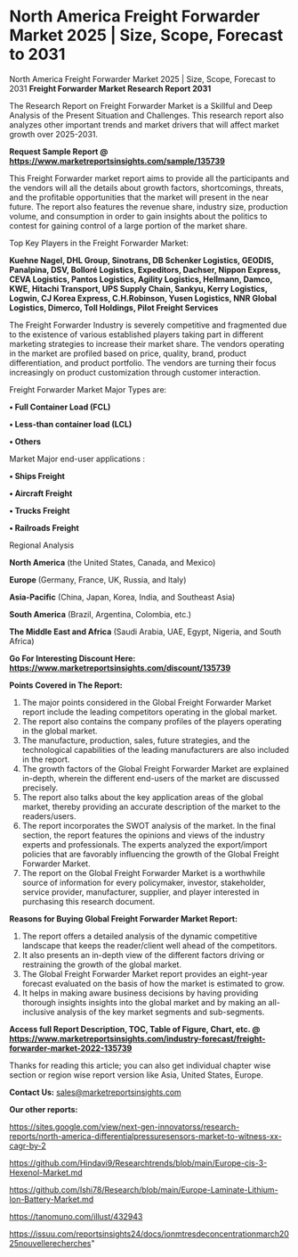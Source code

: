 # North America Freight Forwarder Market 2025 | Size, Scope, Forecast to 2031
North America Freight Forwarder Market 2025 | Size, Scope, Forecast to 2031
<strong>Freight Forwarder Market Research Report 2031</strong>

The Research Report on Freight Forwarder Market is a Skillful and Deep Analysis of the Present Situation and Challenges. This research report also analyzes other important trends and market drivers that will affect market growth over 2025-2031.

<strong>Request Sample Report @ <a href=https://www.marketreportsinsights.com/sample/135739>https://www.marketreportsinsights.com/sample/135739</a></strong>

This Freight Forwarder market report aims to provide all the participants and the vendors will all the details about growth factors, shortcomings, threats, and the profitable opportunities that the market will present in the near future. The report also features the revenue share, industry size, production volume, and consumption in order to gain insights about the politics to contest for gaining control of a large portion of the market share.

Top Key Players in the Freight Forwarder Market:

<strong>Kuehne  Nagel, DHL Group, Sinotrans, DB Schenker Logistics, GEODIS, Panalpina, DSV, Bolloré Logistics, Expeditors, Dachser, Nippon Express, CEVA Logistics, Pantos Logistics, Agility Logistics, Hellmann, Damco, KWE, Hitachi Transport, UPS Supply Chain, Sankyu, Kerry Logistics, Logwin, CJ Korea Express, C.H.Robinson, Yusen Logistics, NNR Global Logistics, Dimerco, Toll Holdings, Pilot Freight Services</strong>

The Freight Forwarder Industry is severely competitive and fragmented due to the existence of various established players taking part in different marketing strategies to increase their market share. The vendors operating in the market are profiled based on price, quality, brand, product differentiation, and product portfolio. The vendors are turning their focus increasingly on product customization through customer interaction.

Freight Forwarder Market Major Types are:

<strong>• Full Container Load (FCL)

• Less-than container load (LCL)

• Others</strong>

Market Major end-user applications :

<strong>• Ships Freight

• Aircraft Freight

• Trucks Freight

• Railroads Freight</strong>

Regional Analysis

</u><strong><b>North America</b></strong> (the United States, Canada, and Mexico)

<strong><b>Europe </b></strong>(Germany, France, UK, Russia, and Italy)

<strong><b>Asia-Pacific</b></strong> (China, Japan, Korea, India, and Southeast Asia)

<strong><b>South America</b></strong> (Brazil, Argentina, Colombia, etc.)

<strong><b>The Middle East and Africa</b></strong> (Saudi Arabia, UAE, Egypt, Nigeria, and South Africa)

<strong>Go For Interesting Discount Here: <a href=https://www.marketreportsinsights.com/discount/135739>https://www.marketreportsinsights.com/discount/135739</a></strong>

<strong>Points Covered in The Report:</strong>
<ol>
  <li>The major points considered in the Global Freight Forwarder Market report include the leading competitors operating in the global market.</li>
  <li>The report also contains the company profiles of the players operating in the global market.</li>
  <li>The manufacture, production, sales, future strategies, and the technological capabilities of the leading manufacturers are also included in the report.</li>
  <li>The growth factors of the Global Freight Forwarder Market are explained in-depth, wherein the different end-users of the market are discussed precisely.</li>
  <li>The report also talks about the key application areas of the global market, thereby providing an accurate description of the market to the readers/users.</li>
  <li>The report incorporates the SWOT analysis of the market. In the final section, the report features the opinions and views of the industry experts and professionals. The experts analyzed the export/import policies that are favorably influencing the growth of the Global Freight Forwarder Market.</li>
  <li>The report on the Global Freight Forwarder Market is a worthwhile source of information for every policymaker, investor, stakeholder, service provider, manufacturer, supplier, and player interested in purchasing this research document.</li>
</ol>
<strong>Reasons for Buying Global Freight Forwarder Market Report:</strong>

<ol>
  <li>The report offers a detailed analysis of the dynamic competitive landscape that keeps the reader/client well ahead of the competitors.</li>
  <li>It also presents an in-depth view of the different factors driving or restraining the growth of the global market.</li>
  <li>The Global Freight Forwarder Market report provides an eight-year forecast evaluated on the basis of how the market is estimated to grow.</li>
  <li>It helps in making aware business decisions by having providing thorough insights insights into the global market and by making an all-inclusive analysis of the key market segments and sub-segments.</li>
</ol>
<strong>Access full Report Description, TOC, Table of Figure, Chart, etc. @ <a href=https://www.marketreportsinsights.com/industry-forecast/freight-forwarder-market-2022-135739>https://www.marketreportsinsights.com/industry-forecast/freight-forwarder-market-2022-135739</a></strong>


Thanks for reading this article; you can also get individual chapter wise section or region wise report version like Asia, United States, Europe.

<strong>Contact Us:</strong>
sales@marketreportsinsights.com

<strong>Our other reports:</strong>

<a href=https://sites.google.com/view/next-gen-innovatorss/research-reports/north-america-differentialpressuresensors-market-to-witness-xx-cagr-by-2>https://sites.google.com/view/next-gen-innovatorss/research-reports/north-america-differentialpressuresensors-market-to-witness-xx-cagr-by-2</a>

<a href=https://github.com/Hindavi9/Researchtrends/blob/main/Europe-cis-3-Hexenol-Market.md>https://github.com/Hindavi9/Researchtrends/blob/main/Europe-cis-3-Hexenol-Market.md</a>

<a href=https://github.com/Ishi78/Research/blob/main/Europe-Laminate-Lithium-Ion-Battery-Market.md>https://github.com/Ishi78/Research/blob/main/Europe-Laminate-Lithium-Ion-Battery-Market.md</a>

<a href=https://tanomuno.com/illust/432943>https://tanomuno.com/illust/432943</a>

<a href=https://issuu.com/reportsinsights24/docs/ionmtresdeconcentrationmarch2025nouvellerecherches>https://issuu.com/reportsinsights24/docs/ionmtresdeconcentrationmarch2025nouvellerecherches</a>"
